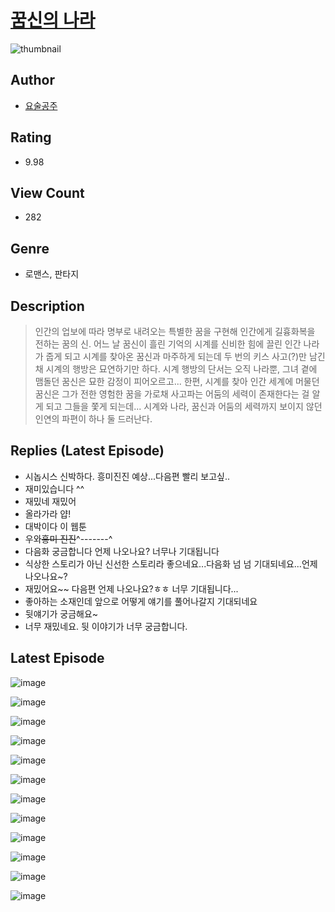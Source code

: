 # [꿈신의 나라](https://comic.naver.com/challenge/list?titleId=810711)
![thumbnail](https://image-comic.pstatic.net/user_contents_data/challenge_comic/2023/05/24/367032/upload_3833467511889933104_480x623.jpeg)

## Author
- [요술공주](https://comic.naver.com/artistTitle?id=367032)

## Rating
- 9.98

## View Count
- 282

## Genre
- 로맨스, 판타지

## Description
> 인간의 업보에 따라 명부로 내려오는 특별한 꿈을 구현해 인간에게 길흉화복을 전하는 꿈의 신. 어느 날 꿈신이 흘린 기억의 시계를 신비한 힘에 끌린 인간 나라가 줍게 되고 시계를 찾아온 꿈신과 마주하게 되는데 두 번의 키스 사고(?)만 남긴 채 시계의 행방은 묘연하기만 하다. 시계 행방의 단서는 오직 나라뿐, 그녀 곁에 맴돌던 꿈신은 묘한 감정이 피어오르고... 한편, 시계를 찾아 인간 세계에 머물던 꿈신은 그가 전한 영험한 꿈을 가로채 사고파는 어둠의 세력이 존재한다는 걸 알게 되고 그들을 쫓게 되는데... 시계와 나라, 꿈신과 어둠의 세력까지 보이지 않던 인연의 파편이 하나 둘 드러난다.

## Replies (Latest Episode)
- 시놉시스 신박하다. 흥미진진 예상...다음편 빨리 보고싶..
- 재미있습니다 ^^
- 재밌네 재밌어
- 올라가라 얍!
- 대박이다 이 웹툰
- 우와~~흥미 진진~~^-------^
- 다음화 궁금합니다 언제 나오나요? 너무나 기대됩니다
- 식상한 스토리가 아닌 신선한 스토리라 좋으네요...다음화 넘 넘 기대되네요...언제 나오나요~?
- 재밌어요~~ 다음편 언제 나오나요?ㅎㅎ 너무 기대됩니다...
- 좋아하는 소재인데 앞으로 어떻게 얘기를 풀어나갈지 기대되네요
- 뒷얘기가 궁금해요~
- 너무 재밌네요. 뒷 이야기가 너무 궁금합니다.

## Latest Episode
![image](https://image-comic.pstatic.net/user_contents_data/challenge_comic/2023/05/25/367032/upload_7077798667471643188.jpeg)

![image](https://image-comic.pstatic.net/user_contents_data/challenge_comic/2023/05/25/367032/upload_7364288528810259512.jpeg)

![image](https://image-comic.pstatic.net/user_contents_data/challenge_comic/2023/05/25/367032/upload_7293971448726631521.jpeg)

![image](https://image-comic.pstatic.net/user_contents_data/challenge_comic/2023/05/25/367032/upload_7077800672399536439.jpeg)

![image](https://image-comic.pstatic.net/user_contents_data/challenge_comic/2023/05/25/367032/upload_7089007101081564729.jpeg)

![image](https://image-comic.pstatic.net/user_contents_data/challenge_comic/2023/05/25/367032/upload_3472612197998473316.jpeg)

![image](https://image-comic.pstatic.net/user_contents_data/challenge_comic/2023/05/25/367032/upload_7378083900095017825.jpeg)

![image](https://image-comic.pstatic.net/user_contents_data/challenge_comic/2023/05/25/367032/upload_3630289858412754998.jpeg)

![image](https://image-comic.pstatic.net/user_contents_data/challenge_comic/2023/05/25/367032/upload_4136049620048568933.jpeg)

![image](https://image-comic.pstatic.net/user_contents_data/challenge_comic/2023/05/25/367032/upload_3906416805515780658.jpeg)

![image](https://image-comic.pstatic.net/user_contents_data/challenge_comic/2023/05/25/367032/upload_3906370621712392502.jpeg)

![image](https://image-comic.pstatic.net/user_contents_data/challenge_comic/2023/05/25/367032/upload_3834592093174707761.jpeg)
